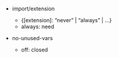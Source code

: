 - import/extension
  - {[extension]: “never” | “always” | ...}
  - always: need

- no-unused-vars
  - off: closed